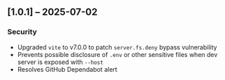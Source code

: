 ## [1.0.1] – 2025-07-02

### Security

- Upgraded `vite` to v7.0.0 to patch `server.fs.deny` bypass vulnerability
- Prevents possible disclosure of `.env` or other sensitive files when dev server is exposed with `--host`
- Resolves GitHub Dependabot alert
